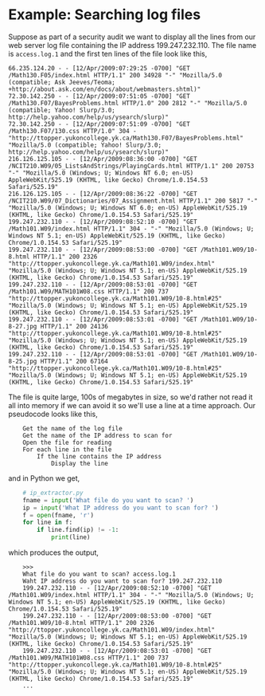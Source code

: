 # Example: Searching log files

Suppose as part of a security audit we want to display all the lines
from our web server log file containing the IP address 199.247.232.110.
The file name is `access.log.1` and the first ten lines of the file look
like this,

    66.235.124.20 - - [12/Apr/2009:07:29:25 -0700] "GET /Math130.F05/index.html HTTP/1.1" 200 34928 "-" "Mozilla/5.0 (compatible; Ask Jeeves/Teoma; +http://about.ask.com/en/docs/about/webmasters.shtml)"
    72.30.142.250 - - [12/Apr/2009:07:51:05 -0700] "GET /Math130.F07/BayesProblems.html HTTP/1.0" 200 2812 "-" "Mozilla/5.0 (compatible; Yahoo! Slurp/3.0; http://help.yahoo.com/help/us/ysearch/slurp)"
    72.30.142.250 - - [12/Apr/2009:07:51:09 -0700] "GET /Math130.F07/130.css HTTP/1.0" 304 - "http://ttopper.yukoncollege.yk.ca/Math130.F07/BayesProblems.html" "Mozilla/5.0 (compatible; Yahoo! Slurp/3.0; http://help.yahoo.com/help/us/ysearch/slurp)"
    216.126.125.105 - - [12/Apr/2009:08:36:00 -0700] "GET /NCIT210.W09/05_ListsAndStrings/PlayingCards.html HTTP/1.1" 200 20753 "-" "Mozilla/5.0 (Windows; U; Windows NT 6.0; en-US) AppleWebKit/525.19 (KHTML, like Gecko) Chrome/1.0.154.53 Safari/525.19"
    216.126.125.105 - - [12/Apr/2009:08:36:22 -0700] "GET /NCIT210.W09/07_Dictionaries/07_Assignment.html HTTP/1.1" 200 5817 "-" "Mozilla/5.0 (Windows; U; Windows NT 6.0; en-US) AppleWebKit/525.19 (KHTML, like Gecko) Chrome/1.0.154.53 Safari/525.19"
    199.247.232.110 - - [12/Apr/2009:08:52:10 -0700] "GET /Math101.W09/index.html HTTP/1.1" 304 - "-" "Mozilla/5.0 (Windows; U; Windows NT 5.1; en-US) AppleWebKit/525.19 (KHTML, like Gecko) Chrome/1.0.154.53 Safari/525.19"
    199.247.232.110 - - [12/Apr/2009:08:53:00 -0700] "GET /Math101.W09/10-8.html HTTP/1.1" 200 2326 "http://ttopper.yukoncollege.yk.ca/Math101.W09/index.html" "Mozilla/5.0 (Windows; U; Windows NT 5.1; en-US) AppleWebKit/525.19 (KHTML, like Gecko) Chrome/1.0.154.53 Safari/525.19"
    199.247.232.110 - - [12/Apr/2009:08:53:01 -0700] "GET /Math101.W09/MATH101W08.css HTTP/1.1" 200 737 "http://ttopper.yukoncollege.yk.ca/Math101.W09/10-8.html#25" "Mozilla/5.0 (Windows; U; Windows NT 5.1; en-US) AppleWebKit/525.19 (KHTML, like Gecko) Chrome/1.0.154.53 Safari/525.19"
    199.247.232.110 - - [12/Apr/2009:08:53:01 -0700] "GET /Math101.W09/10-8-27.jpg HTTP/1.1" 200 24136 "http://ttopper.yukoncollege.yk.ca/Math101.W09/10-8.html#25" "Mozilla/5.0 (Windows; U; Windows NT 5.1; en-US) AppleWebKit/525.19 (KHTML, like Gecko) Chrome/1.0.154.53 Safari/525.19"
    199.247.232.110 - - [12/Apr/2009:08:53:01 -0700] "GET /Math101.W09/10-8-25.jpg HTTP/1.1" 200 67164 "http://ttopper.yukoncollege.yk.ca/Math101.W09/10-8.html#25" "Mozilla/5.0 (Windows; U; Windows NT 5.1; en-US) AppleWebKit/525.19 (KHTML, like Gecko) Chrome/1.0.154.53 Safari/525.19"

The file is quite large, 100s of megabytes in size, so we'd rather not
read it all into memory if we can avoid it so we'll use a line at a
time approach. Our pseudocode looks like this,

```plaintext
    Get the name of the log file
    Get the name of the IP address to scan for
    Open the file for reading
    For each line in the file
        If the line contains the IP address
            Display the line
```
and in Python we get,

```python
    # ip_extractor.py
    fname = input('What file do you want to scan? ')
    ip = input('What IP address do you want to scan for? ')
    f = open(fname, 'r')
    for line in f:
        if line.find(ip) != -1:
            print(line)
```

which produces the output,

```plaintext
    >>> 
    What file do you want to scan? access.log.1
    Waht IP address do you want to scan for? 199.247.232.110
    199.247.232.110 - - [12/Apr/2009:08:52:10 -0700] "GET /Math101.W09/index.html HTTP/1.1" 304 - "-" "Mozilla/5.0 (Windows; U; Windows NT 5.1; en-US) AppleWebKit/525.19 (KHTML, like Gecko) Chrome/1.0.154.53 Safari/525.19"
    199.247.232.110 - - [12/Apr/2009:08:53:00 -0700] "GET /Math101.W09/10-8.html HTTP/1.1" 200 2326 "http://ttopper.yukoncollege.yk.ca/Math101.W09/index.html" "Mozilla/5.0 (Windows; U; Windows NT 5.1; en-US) AppleWebKit/525.19 (KHTML, like Gecko) Chrome/1.0.154.53 Safari/525.19"
    199.247.232.110 - - [12/Apr/2009:08:53:01 -0700] "GET /Math101.W09/MATH101W08.css HTTP/1.1" 200 737 "http://ttopper.yukoncollege.yk.ca/Math101.W09/10-8.html#25" "Mozilla/5.0 (Windows; U; Windows NT 5.1; en-US) AppleWebKit/525.19 (KHTML, like Gecko) Chrome/1.0.154.53 Safari/525.19"
    ...
```